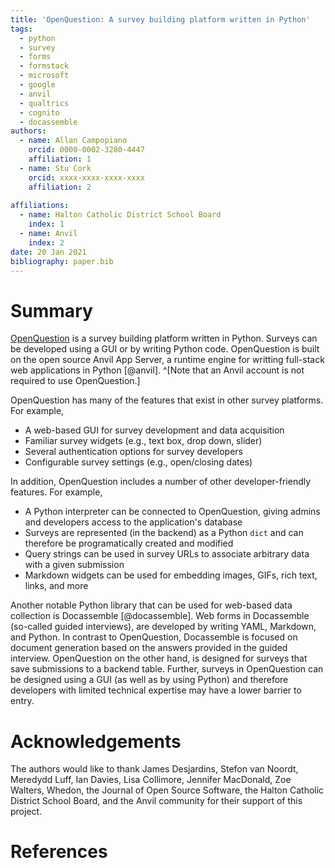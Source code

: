 ```yaml
---
title: 'OpenQuestion: A survey building platform written in Python'
tags:
  - python
  - survey
  - forms
  - formstack
  - microsoft
  - google
  - anvil
  - qualtrics
  - cognito
  - docassemble
authors:
  - name: Allan Campopiano
    orcid: 0000-0002-3280-4447
    affiliation: 1
  - name: Stu Cork
    orcid: xxxx-xxxx-xxxx-xxxx
    affiliation: 2
    
affiliations:
  - name: Halton Catholic District School Board
    index: 1
  - name: Anvil
    index: 2
date: 20 Jan 2021
bibliography: paper.bib
---
```


# Summary

[OpenQuestion](https://alcampopiano.github.io/OpenQuestion/) is a survey 
building platform written in Python. Surveys can be developed using a GUI or by writing 
Python code. OpenQuestion is built on the open source Anvil App Server, a runtime engine 
for writting full-stack web applications in Python [@anvil]. ^[Note that an Anvil account is not 
required to use OpenQuestion.] 

OpenQuestion has many of the features that exist in other survey platforms. For example,

- A web-based GUI for survey development and data acquisition
- Familiar survey widgets (e.g., text box, drop down, slider)
- Several authentication options for survey developers
- Configurable survey settings (e.g., open/closing dates)

In addition, OpenQuestion includes a number of other developer-friendly features. For example,

- A Python interpreter can be connected to OpenQuestion, giving admins and developers
access to the application's database
- Surveys are represented (in the backend) as a Python `dict` and can therefore be programatically 
created and modified
- Query strings can be used in survey URLs to associate arbitrary data with a given submission
- Markdown widgets can be used for embedding images, GIFs, rich text, links, and more

Another notable Python library that can be used for web-based data collection is Docassemble [@docassemble]. Web forms 
in Docassemble (so-called guided interviews), are developed by writing YAML, Markdown, and Python. 
In contrast to OpenQuestion, Docassemble is focused on document generation based on the answers provided in 
the guided interview. OpenQuestion on the other hand, is designed for surveys that save submissions 
to a backend table. Further, surveys in OpenQuestion can be designed using a GUI (as well as by using Python) 
and therefore developers with limited technical expertise may have a lower barrier to entry. 

# Acknowledgements

The authors would like to thank 
James Desjardins, 
Stefon van Noordt, 
Meredydd Luff,
Ian Davies,
Lisa Collimore, 
Jennifer MacDonald,
Zoe Walters,
Whedon,
the Journal of Open Source Software, 
the Halton Catholic District School Board, 
and the Anvil community
for their support of this project.

# References